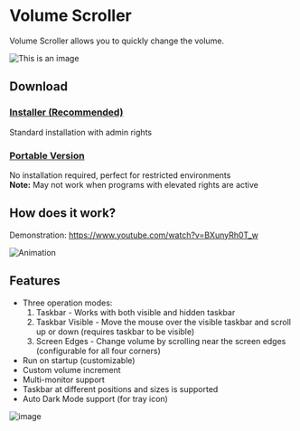 # Volume Scroller
Volume Scroller allows you to quickly change the volume.

![This is an image](https://github.com/patrickiel/VolumeScroller/blob/main/icons/VolumeScroller_Logo_128.png) 

## Download

### [Installer (Recommended)](https://github.com/patrickiel/VolumeScroller/releases/download/2.2.2/Volume.Scroller.2.2.2.exe)
Standard installation with admin rights

### [Portable Version](https://github.com/patrickiel/VolumeScroller/releases/download/2.2.2/Volume.Scroller.2.2.2.exe)
No installation required, perfect for restricted environments  
**Note:** May not work when programs with elevated rights are active

## How does it work?
Demonstration: https://www.youtube.com/watch?v=BXunyRh0T_w

![Animation](https://user-images.githubusercontent.com/86125971/123855566-58fba600-d920-11eb-899f-bd7fa2fd387a.png)

## Features
- Three operation modes:
    1. Taskbar - Works with both visible and hidden taskbar
    2. Taskbar Visible - Move the mouse over the visible taskbar and scroll up or down (requires taskbar to be visible)
    3. Screen Edges - Change volume by scrolling near the screen edges (configurable for all four corners)
- Run on startup (customizable)
- Custom volume increment
- Multi-monitor support
- Taskbar at different positions and sizes is supported
- Auto Dark Mode support (for tray icon)

![image](https://github.com/user-attachments/assets/5c095b20-6c6d-4f43-97ab-5c96ce43e772)
